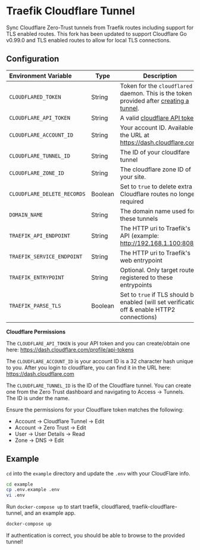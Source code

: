 # Traefik Cloudflare Tunnel

Sync Cloudflare Zero-Trust tunnels from Traefik routes including support for TLS enabled routes. This fork has been updated to support Cloudflare Go v0.99.0 and TLS enabled routes to allow for local TLS connections.

## Configuration

| Environment Variable  | Type   | Description                                                  |
| :-------------------- | ------ | ------------------------------------------------------------ |
| `CLOUDFLARED_TOKEN`     | String | Token for the `cloudflared` daemon. This is the token provided after [creating a tunnel](https://developers.cloudflare.com/cloudflare-one/connections/connect-apps/install-and-setup/tunnel-guide/#1-create-a-tunnel). |
| `CLOUDFLARE_API_TOKEN`  | String | A valid [cloudflare API token](https://dash.cloudflare.com/profile/api-tokens) |
| `CLOUDFLARE_ACCOUNT_ID` | String | Your account ID. Available in the URL at https://dash.cloudflare.com |
| `CLOUDFLARE_TUNNEL_ID`  | String | The ID of your cloudlfare tunnel                             |
| `CLOUDFLARE_ZONE_ID`    | String | The cloudflare zone ID of your site.                         |
| `CLOUDFLARE_DELETE_RECORDS` | Boolean | Set to `true` to delete extra Cloudflare routes no longer required |
| `DOMAIN_NAME`           | String | The domain name used for these tunnels                       |
| `TRAEFIK_API_ENDPOINT` | String | The HTTP uri to Traefik's API (example: http://192.168.1.100:8081)                       |
| `TRAEFIK_SERVICE_ENDPOINT` | String | The HTTP uri to Traefik's web entrypoint |
| `TRAEFIK_ENTRYPOINT` | String | Optional. Only target routes registered to these entrypoints |
| `TRAEFIK_PARSE_TLS` | Boolean | Set to `true` if TLS should be enabled (will set verification off & enable HTTP2 connections) |



**Cloudflare Permissions**

The `CLOUDFLARE_API_TOKEN` is your API token and you can create/obtain one here: https://dash.cloudflare.com/profile/api-tokens

The `CLOUDFLARE_ACCOUNT_ID` is your account ID is a 32 character hash unique to you. After you login to cloudflare, you can find it in the URL here: https://dash.cloudflare.com

The `CLOUDFLARE_TUNNEL_ID` is the ID of the Cloudflare tunnel. You can create one from the Zero Trust dashboard and navigating to Access -> Tunnels. The ID is under the name.

Ensure the permissions for your Cloudflare token matches the following:

- Account -> Cloudflare Tunnel -> Edit
- Account -> Zero Trust -> Edit
- User -> User Details -> Read
- Zone -> DNS -> Edit

## Example

`cd` into the `example` directory and update the `.env` with your CloudFlare info.

```bash
cd example
cp .env.example .env
vi .env
```

Run `docker-compose up` to start traefik, cloudflared, traefik-cloudflare-tunnel, and an example app.

```bash
docker-compose up
```

If authentication is correct, you should be able to browse to the provided tunnel!
